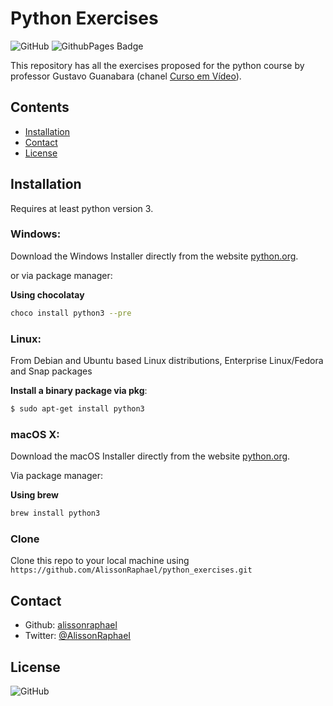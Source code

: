 # Python Exercises

![GitHub](https://img.shields.io/github/license/AlissonRaphael/python_exercises)
![GithubPages Badge](https://img.shields.io/badge/-Python-000?style=flat&logo=python&logoColor=white&labelColor=606164&color=1284c5)

This repository has all the exercises proposed for the python course by professor Gustavo Guanabara (chanel [Curso em Vídeo](https://www.youtube.com/channel/UCrWvhVmt0Qac3HgsjQK62FQ)).

## Contents
- [Installation](#installation)
- [Contact](#contact)
- [License](#license)

## Installation
Requires at least python version 3.

### Windows:

Download the Windows Installer directly from the website [python.org](https://www.python.org/downloads/windows/).

or via package manager:

__Using chocolatay__
```sh
choco install python3 --pre
```

### Linux:

From Debian and Ubuntu based Linux distributions, Enterprise Linux/Fedora and Snap packages

__Install a binary package via pkg__:
```sh
$ sudo apt-get install python3
```

### macOS X:

Download the macOS Installer directly from the website [python.org](https://www.python.org/downloads/mac-osx/).

Via package manager:

__Using brew__
```sh
brew install python3
```

### Clone

Clone this repo to your local machine using `https://github.com/AlissonRaphael/python_exercises.git`

## Contact
- Github: [alissonraphael](https://gist.github.com/AlissonRaphael)
- Twitter: [@AlissonRaphaeI](@AlissonRaphaeI)

## License

![GitHub](https://img.shields.io/github/license/AlissonRaphael/python_exercises)
